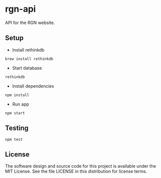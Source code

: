 # rgn-api
API for the RGN website.

## Setup

* Install rethinkdb

```
brew install rethinkdb
```

* Start database

```
rethinkdb
```

* Install dependencies

```
npm install
```

* Run app

```
npm start
```

## Testing

```
npm test
```

## License

The software design and source code for this project is available under the MIT License. See the file LICENSE in this distribution for license terms.
